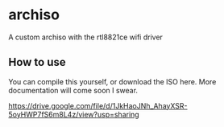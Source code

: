 # archiso
A custom archiso with the rtl8821ce wifi driver

## How to use
You can compile this yourself, or download the ISO here. More documentation will come soon I swear.

https://drive.google.com/file/d/1JkHaoJNh_AhayXSR-5oyHWP7fS6m8L4z/view?usp=sharing
